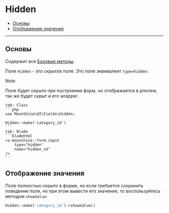 # Hidden

- [Основы](#basics)
- [Отображение значения](#show-value)

---

<a name="basics"></a>
## Основы

Содержит все [Базовые методы](/docs/{{version}}/fields/basic-methods).

Поле `Hidden` - это скрытое поле. Это поле эквивалент `type=hidden`.

> [!NOTE]
> Поле будет скрыто при построении форм, но отображается в preview, так же будет скрыт и его wrapper.

~~~tabs
tab: Class
```php
use MoonShine\UI\Fields\Hidden;

Hidden::make('category_id')
```
tab: Blade
```bladehtml
<x-moonshine::form.input
    type="hidden"
    name="hidden_id"
/>
```
~~~

<a name="show-value"></a>
## Отображение значения

Поле полностью скрыто в форме, но если требуется сохранить поведение поля, но при этом вывести его значение, то воспользуйтесь методом `showValue`:

```php
Hidden::make('category_id')->showValue()
```
